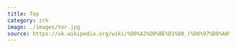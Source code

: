 ```yaml
---
title: Тор
category: zrk
image: ./images/tor.jpg
source: https://uk.wikipedia.org/wiki/%D0%A2%D0%BE%D1%80_(%D0%97%D0%A0%D0%9A)
---
```

